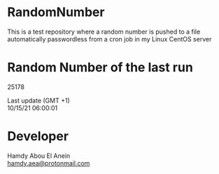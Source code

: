 # RandomNumber    
This is a test repository where a random number is pushed to a file automatically passwordless from a cron job in my Linux CentOS server    
# Random Number of the last run   
25178
      
Last update (GMT +1)    
10/15/21 06:00:01
# Developer    
Hamdy Abou El Anein   
hamdy.aea@protonmail.com
